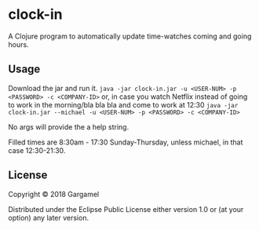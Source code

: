 # clock-in

A Clojure program to automatically update time-watches coming and going hours.

## Usage

Download the jar and run it.
```java -jar clock-in.jar -u <USER-NUM> -p <PASSWORD> -c <COMPANY-ID>```
or, in case you watch Netflix instead of going to work in the morning/bla bla bla and come to work at 12:30
```java -jar clock-in.jar --michael -u <USER-NUM> -p <PASSWORD> -c <COMPANY-ID>```

No args will provide the a help string.

Filled times are 8:30am - 17:30 Sunday-Thursday, unless michael, in that case 12:30-21:30.

## License

Copyright © 2018 Gargamel

Distributed under the Eclipse Public License either version 1.0 or (at
your option) any later version.
